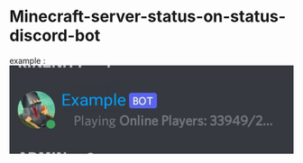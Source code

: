 # Minecraft-server-status-on-status-discord-bot
example : ![example](https://raw.githubusercontent.com/chyo31/Minecraft-server-status-on-status-discord-bot/main/Screenshot_20230625-125403_1-picsay.jpg)

